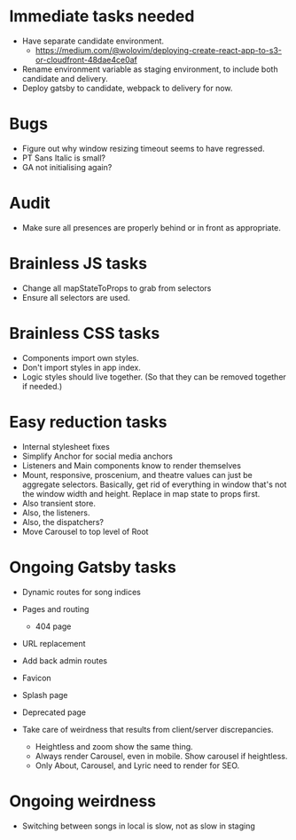 # Immediate tasks needed
* Have separate candidate environment.
    * https://medium.com/@wolovim/deploying-create-react-app-to-s3-or-cloudfront-48dae4ce0af
* Rename environment variable as staging environment, to include both candidate and delivery.
* Deploy gatsby to candidate, webpack to delivery for now.

# Bugs
* Figure out why window resizing timeout seems to have regressed.
* PT Sans Italic is small?
* GA not initialising again?

# Audit
* Make sure all presences are properly behind or in front as appropriate.

# Brainless JS tasks
* Change all mapStateToProps to grab from selectors
* Ensure all selectors are used.

# Brainless CSS tasks
* Components import own styles.
* Don't import styles in app index.
* Logic styles should live together. (So that they can be removed together if needed.)

# Easy reduction tasks
* Internal stylesheet fixes
* Simplify Anchor for social media anchors
* Listeners and Main components know to render themselves
* Mount, responsive, proscenium, and theatre values can just be aggregate selectors. Basically, get rid of everything in window that's not the window width and height. Replace in map state to props first.
* Also transient store.
* Also, the listeners.
* Also, the dispatchers?
* Move Carousel to top level of Root

# Ongoing Gatsby tasks
* Dynamic routes for song indices
* Pages and routing
    * 404 page
* URL replacement
* Add back admin routes

* Favicon
* Splash page
* Deprecated page
* Take care of weirdness that results from client/server discrepancies.
    * Heightless and zoom show the same thing.
    * Always render Carousel, even in mobile. Show carousel if heightless.
    * Only About, Carousel, and Lyric need to render for SEO.

# Ongoing weirdness
* Switching between songs in local is slow, not as slow in staging